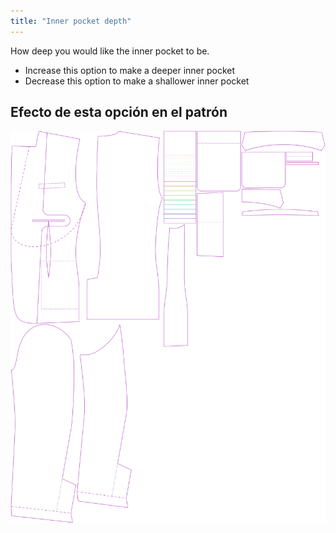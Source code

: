 ```yaml
---
title: "Inner pocket depth"
---
```


How deep you would like the inner pocket to be.

- Increase this option to make a deeper inner pocket
- Decrease this option to make a shallower inner pocket

## Efecto de esta opción en el patrón

![Esta imagen muestra el efecto de esta opción superponiendo varias variantes que tienen un valor diferente para esta opción](jaeger_innerpocketdepth_sample.svg "Efecto de esta opción en el patrón")
